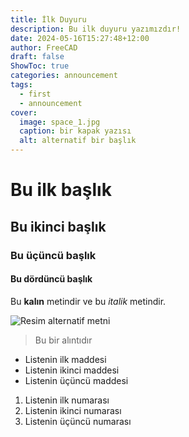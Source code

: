```yaml
---
title: İlk Duyuru
description: Bu ilk duyuru yazımızdır!
date: 2024-05-16T15:27:48+12:00
author: FreeCAD
draft: false
ShowToc: true
categories: announcement
tags:
  - first
  - announcement
cover:
  image: space_1.jpg
  caption: bir kapak yazısı
  alt: alternatif bir başlık
---
```


# Bu ilk başlık

## Bu ikinci başlık

### Bu üçüncü başlık

#### Bu dördüncü başlık

Bu **kalın** metindir ve bu *italik* metindir.

![Resim alternatif metni](space_1.jpg "Bu bir resim başlığıdır")

> Bu bir alıntıdır

- Listenin ilk maddesi
- Listenin ikinci maddesi
- Listenin üçüncü maddesi

1. Listenin ilk numarası
2. Listenin ikinci numarası
3. Listenin üçüncü numarası
